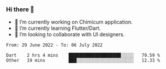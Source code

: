 ### Hi there 👋

<!--
**devcat37/devcat37** is a ✨ _special_ ✨ repository because its `README.md` (this file) appears on your GitHub profile.-->


- 🔭 I’m currently working on Chimicum application.
- 🌱 I’m currently learning Flutter/Dart.
- 👯 I’m looking to collaborate with UI designers.
<!-- - 🤔 I’m looking for help with ... -->

<!--START_SECTION:waka-->

```text
From: 29 June 2022 - To: 06 July 2022

Dart    2 hrs 4 mins    ████████████████████░░░░░   79.59 %
Other   19 mins         ███░░░░░░░░░░░░░░░░░░░░░░   12.33 %
```

<!--END_SECTION:waka-->
